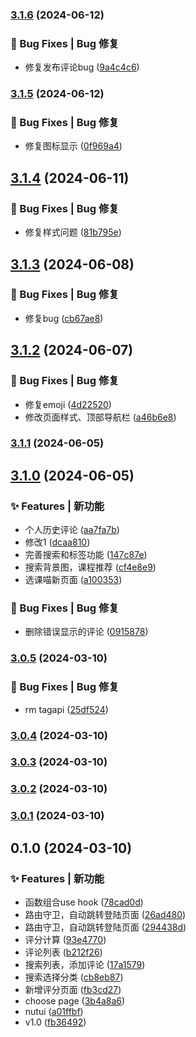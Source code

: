 

### [3.1.6](https://github.com/xh-polaris/meowpick-weapp/compare/v3.1.5...v3.1.6) (2024-06-12)


### 🐛 Bug Fixes | Bug 修复

* 修复发布评论bug ([9a4c4c6](https://github.com/xh-polaris/meowpick-weapp/commit/9a4c4c6c0a5914dea777ab81bf90276623ef3904))

### [3.1.5](https://github.com/xh-polaris/meowpick-weapp/compare/v3.1.4...v3.1.5) (2024-06-12)


### 🐛 Bug Fixes | Bug 修复

* 修复图标显示 ([0f969a4](https://github.com/xh-polaris/meowpick-weapp/commit/0f969a48331a783168e171fed3f5c1841a04e731))

## [3.1.4](https://github.com/xh-polaris/meowpick-weapp/compare/v3.1.3...v3.1.4) (2024-06-11)


### 🐛 Bug Fixes | Bug 修复

* 修复样式问题 ([81b795e](https://github.com/xh-polaris/meowpick-weapp/commit/81b795e7f50a49afaa5d6ee690ef0bb28abacdad))

## [3.1.3](https://github.com/xh-polaris/meowpick-weapp/compare/v3.1.2...v3.1.3) (2024-06-08)


### 🐛 Bug Fixes | Bug 修复

* 修复bug ([cb67ae8](https://github.com/xh-polaris/meowpick-weapp/commit/cb67ae8f72a1e4d96f71dc78a4b533fb94b75e27))

## [3.1.2](https://github.com/xh-polaris/meowpick-weapp/compare/v3.1.1...v3.1.2) (2024-06-07)


### 🐛 Bug Fixes | Bug 修复

* 修复emoji ([4d22520](https://github.com/xh-polaris/meowpick-weapp/commit/4d225202c6a5354d5250b6bee4d421013a2640d5))
* 修改页面样式、顶部导航栏 ([a46b6e8](https://github.com/xh-polaris/meowpick-weapp/commit/a46b6e8cca4007e6367a8e186249db23d3f07ee0))

### [3.1.1](https://github.com/xh-polaris/meowpick-weapp/compare/v3.1.0...v3.1.1) (2024-06-05)

## [3.1.0](https://github.com/xh-polaris/meowpick-weapp/compare/v3.0.5...v3.1.0) (2024-06-05)


### ✨ Features | 新功能

* 个人历史评论 ([aa7fa7b](https://github.com/xh-polaris/meowpick-weapp/commit/aa7fa7bfb2f6736ee151b59f63acfd1a2053b380))
* 修改1 ([dcaa810](https://github.com/xh-polaris/meowpick-weapp/commit/dcaa810f90a41e7ca1d31f445fd276d306ea78d6))
* 完善搜索和标签功能 ([147c87e](https://github.com/xh-polaris/meowpick-weapp/commit/147c87e91e187e5dd8c2a926296a3c5a24086db2))
* 搜索背景图，课程推荐 ([cf4e8e9](https://github.com/xh-polaris/meowpick-weapp/commit/cf4e8e9ddb06261937cd793b5a59c2959fb6b5e7))
* 选课喵新页面 ([a100353](https://github.com/xh-polaris/meowpick-weapp/commit/a100353c92b69af779052fa02c8d322ce2605608))


### 🐛 Bug Fixes | Bug 修复

* 删除错误显示的评论 ([0915878](https://github.com/xh-polaris/meowpick-weapp/commit/091587878c2c02ce8dc21e52c97b44f2b8885b07))

### [3.0.5](https://github.com/xh-polaris/meowpick-weapp/compare/v3.0.4...v3.0.5) (2024-03-10)


### 🐛 Bug Fixes | Bug 修复

* rm tagapi ([25df524](https://github.com/xh-polaris/meowpick-weapp/commit/25df524637738d3bf2371b07d1aa885242ce8b98))

### [3.0.4](https://github.com/xh-polaris/meowpick-weapp/compare/v3.0.3...v3.0.4) (2024-03-10)

### [3.0.3](https://github.com/xh-polaris/meowpick-weapp/compare/v3.0.2...v3.0.3) (2024-03-10)

### [3.0.2](https://github.com/xh-polaris/meowpick-weapp/compare/v3.0.1...v3.0.2) (2024-03-10)

### [3.0.1](https://github.com/xh-polaris/meowpick-weapp/compare/v3.0.0...v3.0.1) (2024-03-10)

## 0.1.0 (2024-03-10)


### ✨ Features | 新功能

* 函数组合use hook ([78cad0d](https://github.com/xh-polaris/meowpick-weapp/commit/78cad0d843fb3241f30523cf2c452444bd1d2925))
* 路由守卫，自动跳转登陆页面 ([26ad480](https://github.com/xh-polaris/meowpick-weapp/commit/26ad480e7e773fa303301778cf95c3e6967a3b07))
* 路由守卫，自动跳转登陆页面 ([294438d](https://github.com/xh-polaris/meowpick-weapp/commit/294438da1b1a05ed4177fd9b60151ff6d20ed775))
* 评分计算 ([93e4770](https://github.com/xh-polaris/meowpick-weapp/commit/93e4770799f63b829f8f4548664d562f7684388f))
* 评论列表 ([b212f26](https://github.com/xh-polaris/meowpick-weapp/commit/b212f26daa78609d51b525279477aea5f6dbd4a2))
* 搜索列表，添加评论 ([17a1579](https://github.com/xh-polaris/meowpick-weapp/commit/17a15790225e2d4b60eb9dfb9cb75cf5c7e346eb))
* 搜索选择分类 ([cb8eb87](https://github.com/xh-polaris/meowpick-weapp/commit/cb8eb87c2bf563392e5bfad2168d90ffb147fa14))
* 新增评分页面 ([fb3cd27](https://github.com/xh-polaris/meowpick-weapp/commit/fb3cd279c65cd3be2445f8df49f932500b8512a6))
* choose page ([3b4a8a6](https://github.com/xh-polaris/meowpick-weapp/commit/3b4a8a6aa4188eb7c1d30d896a3d4390cf2b9c84))
* nutui ([a01ffbf](https://github.com/xh-polaris/meowpick-weapp/commit/a01ffbf81a7b25f12b13117c31809f85fca949bc))
* v1.0 ([fb36492](https://github.com/xh-polaris/meowpick-weapp/commit/fb364927acc1826780150f6e0dd417d9308fafc2))